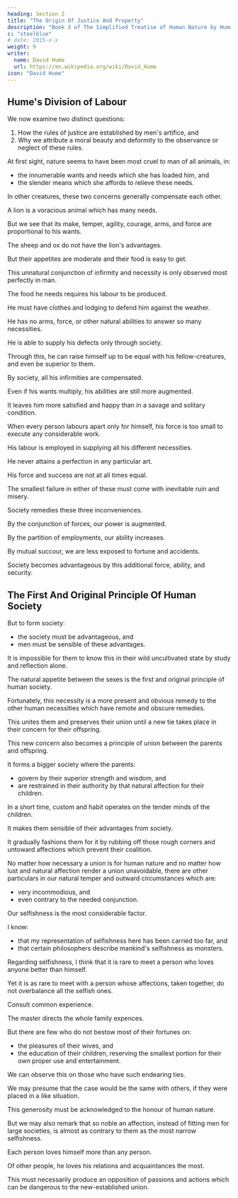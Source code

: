 ```yaml
---
heading: Section 2
title: "The Origin Of Justice And Property"
description: "Book 3 of The Simplified Treatise of Human Nature by Hume"
c: "steelblue"
# date: 2015-x-x
weight: 9
writer:
  name: David Hume
  url: https://en.wikipedia.org/wiki/David_Hume
icon: "David Hume"
---
```




## Hume's Division of Labour

We now examine two distinct questions:

1. How the rules of justice are established by men's artifice, and
2. Why we attribute a moral beauty and deformity to the observance or neglect of these rules.

At first sight, nature seems to have been most cruel to man of all animals, in:
- the innumerable wants and needs which she has loaded him, and
- the slender means which she affords to relieve these needs.

In other creatures, these two concerns generally compensate each other.

A lion is a voracious animal which has many needs.

But we see that its make, temper, agility, courage, arms, and force are proportional to his wants.

The sheep and ox do not have the lion's advantages.

But their appetites are moderate and their food is easy to get.

This unnatural conjunction of infirmity and necessity is only observed most perfectly in man.

The food he needs requires his labour to be produced.

He must have clothes and lodging to defend him against the weather.

He has no arms, force, or other natural abilities to answer so many necessities.

He is able to supply his defects only through society.

Through this, he can raise himself up to be equal with his fellow-creatures, and even be superior to them.

By society, all his infirmities are compensated.

Even if his wants multiply, his abilities are still more augmented.

It leaves him more satisfied and happy than in a savage and solitary condition.

When every person labours apart only for himself, his force is too small to execute any considerable work.

His labour is employed in supplying all his different necessities.

He never attains a perfection in any particular art.

His force and success are not at all times equal.

The smallest failure in either of these must come with inevitable ruin and misery.

Society remedies these three inconveniences.

By the conjunction of forces, our power is augmented.

By the partition of employments, our ability increases.

By mutual succour, we are less exposed to fortune and accidents.

Society becomes advantageous by this additional force, ability, and security.


## The First And Original Principle Of Human Society

But to form society:
- the society must be advantageous, and
- men must be sensible of these advantages.

It is impossible for them to know this in their wild uncultivated state by study and reflection alone.

The natural appetite between the sexes is the first and original principle of human society.

Fortunately, this necessity is a more present and obvious remedy to the other human necessities which have remote and obscure remedies.

This unites them and preserves their union until a new tie takes place in their concern for their offspring.

This new concern also becomes a principle of union between the parents and offspring.

It forms a bigger society where the parents:
- govern by their superior strength and wisdom, and
- are restrained in their authority by that natural affection for their children.

In a short time, custom and habit operates on the tender minds of the children.

It makes them sensible of their advantages from society.

It gradually fashions them for it by rubbing off those rough corners and untoward affections which prevent their coalition.

No matter how necessary a union is for human nature and no matter how lust and natural affection render a union unavoidable, there are other particulars in our natural temper and outward circumstances which are:
- very incommodious, and
- even contrary to the needed conjunction.

Our selfishness is the most considerable factor.

I know:
- that my representation of selfishness here has been carried too far, and
- that certain philosophers describe mankind's selfishness as monsters.

Regarding selfishness, I think that it is rare to meet a person who loves anyone better than himself.

Yet it is as rare to meet with a person whose affections, taken together, do not overbalance all the selfish ones.

Consult common experience.

The master directs the whole family expences.

But there are few who do not bestow most of their fortunes on:
- the pleasures of their wives, and
- the education of their children, reserving the smallest portion for their own proper use and entertainment.

We can observe this on those who have such endearing ties.

We may presume that the case would be the same with others, if they were placed in a like situation.

This generosity must be acknowledged to the honour of human nature.

But we may also remark that so noble an affection, instead of fitting men for large societies, is almost as contrary to them as the most narrow selfishness.

Each person loves himself more than any person.

Of other people, he loves his relations and acquaintances the most.

This must necessarily produce an opposition of passions and actions which can be dangerous to the new-established union.
